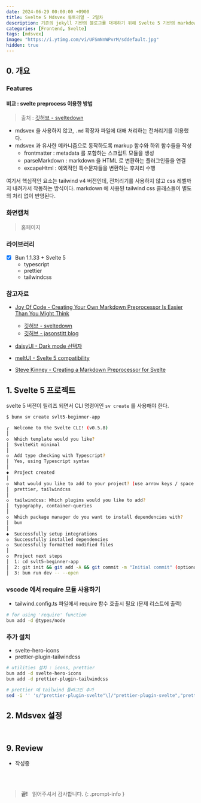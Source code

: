 ```yaml
---
date: 2024-06-29 00:00:00 +0900
title: Svelte 5 Mdsvex 튜토리얼 - 2일차
description: 기존의 jekyll 기반의 블로그를 대체하기 위해 Svelte 5 기반의 markdown blog 개발을 시작합니다. 기존 자료를 참고하며 나름대로 만들어 보겠습니다.
categories: [Frontend, Svelte]
tags: [mdsvex]
image: "https://i.ytimg.com/vi/UFSmNnWPvrM/sddefault.jpg"
hidden: true
---
```


## 0. 개요

### Features


#### 비교 : svelte preprocess 이용한 방법

> 출처 : [깃허브 - sveltedown](https://github.com/joysofcode/sveltedown)

- mdsvex 을 사용하지 않고, `.md` 확장자 파일에 대해 처리하는 전처리기를 이용했다.
- mdsvex 과 유사한 메카니즘으로 동작하도록 markup 함수와 하위 함수들을 작성
  - frontmatter : metadata 를 포함하는 스크립트 모듈을 생성
  - parseMarkdown : markdown 을 HTML 로 변환하는 플러그인들을 연결
  - excapeHtml : 예외적인 특수문자들을 변환하는 후처리 수행

여기서 핵심적인 요소는 tailwind v4 버전인데, 전처리기를 사용하지 않고 css 레벨까지 내려가서 작동하는 방식이다. markdown 에 사용된 tailwind css 클래스들이 별도의 처리 없이 반영된다.

### 화면캡쳐

> 홈페이지

### 라이브러리

- [x] Bun 1.1.33 + Svelte 5
  - typescript
  - prettier
  - tailwindcss

### 참고자료

- [Joy Of Code - Creating Your Own Markdown Preprocessor Is Easier Than You Might Think](https://www.youtube.com/watch?v=UFSmNnWPvrM)
  - [깃허브 - sveltedown](https://github.com/joysofcode/sveltedown)
  - [깃허브 - jasonstitt blog](https://github.com/jasonstitt/blog)
- [daisyUI - Dark mode 선택자](https://daisyui.com/docs/themes/#-9)
- [meltUI - Svelte 5 compatibility](https://github.com/melt-ui/melt-ui/discussions/957#discussioncomment-9550603)

- [Steve Kinney - Creating a Markdown Preprocessor for Svelte](https://stevekinney.net/writing/svelte-markdown-preprocessor)


## 1. Svelte 5 프로젝트

svelte 5 버전이 릴리즈 되면서 CLI 명령어인 `sv create` 를 사용해야 한다.

```bash
$ bunx sv create svlt5-beginner-app

┌  Welcome to the Svelte CLI! (v0.5.8)
│
◇  Which template would you like?
│  SvelteKit minimal
│
◇  Add type checking with Typescript?
│  Yes, using Typescript syntax
│
◆  Project created
│
◇  What would you like to add to your project? (use arrow keys / space bar)
│  prettier, tailwindcss
│
◇  tailwindcss: Which plugins would you like to add?
│  typography, container-queries
│
◇  Which package manager do you want to install dependencies with?
│  bun
│
◆  Successfully setup integrations
◇  Successfully installed dependencies
◇  Successfully formatted modified files
│
◇  Project next steps
│  1: cd svlt5-beginner-app
│  2: git init && git add -A && git commit -m "Initial commit" (optional)
│  3: bun run dev -- --open
```

### vscode 에서 require 모듈 사용하기

- tailwind.config.ts 파일에서 require 함수 호출시 필요 (문제 리스트에 출력)

```bash
# for using 'require' function
bun add -d @types/node
```

### 추가 설치

- svelte-hero-icons
- prettier-plugin-tailwindcss 

```bash
# utilities 설치 : icons, prettier
bun add -d svelte-hero-icons
bun add -d prettier-plugin-tailwindcss 

# prettier 에 tailwind 플러그인 추가
sed -i '' 's/"prettier-plugin-svelte"\]/"prettier-plugin-svelte","prettier-plugin-tailwindcss"\]/' .prettierrc
```

## 2. Mdsvex 설정

```bash

```

```bash

```

## 9. Review

- 작성중

&nbsp; <br />
&nbsp; <br />

> **끝!** &nbsp; 읽어주셔서 감사합니다.
{: .prompt-info }
